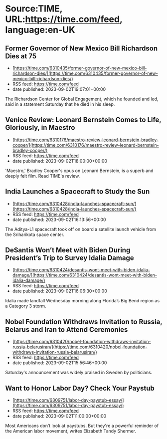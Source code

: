 # Source:TIME, URL:https://time.com/feed, language:en-UK

## Former Governor of New Mexico Bill Richardson Dies at 75
 - [https://time.com/6310435/former-governor-of-new-mexico-bill-richardson-dies/](https://time.com/6310435/former-governor-of-new-mexico-bill-richardson-dies/)
 - RSS feed: https://time.com/feed
 - date published: 2023-09-02T19:07:01+00:00

The Richardson Center for Global Engagement, which he founded and led, said in a statement Saturday that he died in his sleep.

## Venice Review: Leonard Bernstein Comes to Life, Gloriously, in Maestro
 - [https://time.com/6310176/maestro-review-leonard-bernstein-bradley-cooper/](https://time.com/6310176/maestro-review-leonard-bernstein-bradley-cooper/)
 - RSS feed: https://time.com/feed
 - date published: 2023-09-02T18:00:00+00:00

'Maestro,' Bradley Cooper's opus on Leonard Bernstein, is a superb and deeply felt film. Read TIME's review.

## India Launches a Spacecraft to Study the Sun
 - [https://time.com/6310428/india-launches-spacecraft-sun/](https://time.com/6310428/india-launches-spacecraft-sun/)
 - RSS feed: https://time.com/feed
 - date published: 2023-09-02T16:13:56+00:00

The Aditya-L1 spacecraft took off on board a satellite launch vehicle from the Sriharikota space center.

## DeSantis Won’t Meet with Biden During President’s Trip to Survey Idalia Damage
 - [https://time.com/6310424/desantis-wont-meet-with-biden-idalia-damage/](https://time.com/6310424/desantis-wont-meet-with-biden-idalia-damage/)
 - RSS feed: https://time.com/feed
 - date published: 2023-09-02T16:06:30+00:00

Idalia made landfall Wednesday morning along Florida’s Big Bend region as a Category 3 storm.

## Nobel Foundation Withdraws Invitation to Russia, Belarus and Iran to Attend Ceremonies
 - [https://time.com/6310420/nobel-foundation-withdraws-invitation-russia-belarusiran/](https://time.com/6310420/nobel-foundation-withdraws-invitation-russia-belarusiran/)
 - RSS feed: https://time.com/feed
 - date published: 2023-09-02T15:56:46+00:00

Saturday's announcement was widely praised in Sweden by politicians.

## Want to Honor Labor Day? Check Your Paystub
 - [https://time.com/6309751/labor-day-paystub-essay/](https://time.com/6309751/labor-day-paystub-essay/)
 - RSS feed: https://time.com/feed
 - date published: 2023-09-02T11:00:00+00:00

Most Americans don’t look at paystubs. But they're a powerful reminder of the American labor movement, writes Elizabeth Tandy Shermer.

